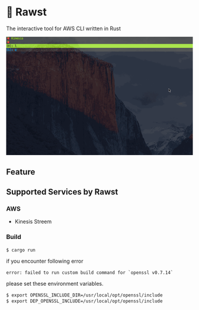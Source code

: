 # 💠 Rawst

The interactive tool for AWS CLI written in Rust

![gif](img/rawst.gif)


## Feature

## Supported Services by Rawst

###  AWS
  - Kinesis Streem



### Build

```
$ cargo run
```

if you encounter following error

``` 
error: failed to run custom build command for `openssl v0.7.14`
```

please set these environment variables.


``` bash
$ export OPENSSL_INCLUDE_DIR=/usr/local/opt/openssl/include
$ export DEP_OPENSSL_INCLUDE=/usr/local/opt/openssl/include
```
